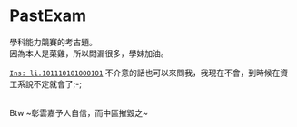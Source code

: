 # PastExam
學科能力競賽的考古題。  
因為本人是菜雞，所以闕漏很多，學妹加油。  

[`Ins: li.101110101000101`](https://www.instagram.com/li.101110101000101/)
不介意的話也可以來問我，我現在不會，到時候在資工系說不定就會了;-;  
<br> 

Btw  ~彰雲嘉予人自信，而中區摧毀之~
